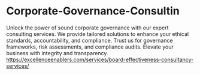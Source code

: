 # Corporate-Governance-Consultin
 Unlock the power of sound corporate governance with our expert consulting services. We provide tailored solutions to enhance your ethical standards, accountability, and compliance. Trust us for governance frameworks, risk assessments, and compliance audits. Elevate your business with integrity and transparency. 
https://excellenceenablers.com/services/board-effectiveness-consultancy-services/
